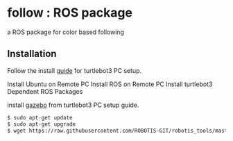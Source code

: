 # follow : ROS package
a ROS package for color based following

## Installation


Follow the install [guide](http://emanual.robotis.com/docs/en/platform/turtlebot3/pc_setup/) for turtlebot3 PC setup.

Install Ubuntu on Remote PC
Install ROS on Remote PC
Install turtlebot3 Dependent ROS Packages





install [gazebo](http://emanual.robotis.com/docs/en/platform/turtlebot3/simulation/#turtlebot3-simulation-using-gazebo) from turtlebot3 PC setup guide.

```bash
$ sudo apt-get update
$ sudo apt-get upgrade
$ wget https://raw.githubusercontent.com/ROBOTIS-GIT/robotis_tools/master/install_ros_kinetic.sh && chmod 755 ./install_ros_kinetic.sh && bash ./install_ros_kinetic.sh
```



